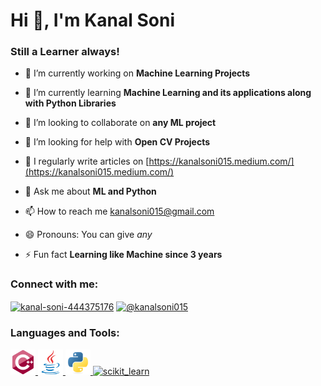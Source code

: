 



<h1 align="left">Hi 👋, I'm Kanal Soni</h1>
<h3 align="left">Still a Learner always!</h3>

- 🔭 I’m currently working on **Machine Learning Projects**

- 🌱 I’m currently learning **Machine Learning and its applications along with Python Libraries**

- 👯 I’m looking to collaborate on **any ML project**

- 🤝 I’m looking for help with **Open CV Projects**

- 📝 I regularly write articles on [https://kanalsoni015.medium.com/](https://kanalsoni015.medium.com/)

- 💬 Ask me about **ML and Python**

- 📫 How to reach me kanalsoni015@gmail.com

- 😄 Pronouns: You can give <i>any</i>

- ⚡ Fun fact **Learning like Machine since 3 years**

<h3 align="left">Connect with me:</h3>
<p align="left">
<a href="https://linkedin.com/in/kanal-soni-444375176" target="blank"><img align="center" src="https://raw.githubusercontent.com/rahuldkjain/github-profile-readme-generator/master/src/images/icons/Social/linked-in-alt.svg" alt="kanal-soni-444375176" height="30" width="40" /></a>
<a href="https://medium.com/@kanalsoni015" target="blank"><img align="center" src="https://raw.githubusercontent.com/rahuldkjain/github-profile-readme-generator/master/src/images/icons/Social/medium.svg" alt="@kanalsoni015" height="30" width="40" /></a>
</p>

<h3 align="left">Languages and Tools:</h3>
<p align="left"> <a href="https://www.w3schools.com/cpp/" target="_blank"> <img src="https://raw.githubusercontent.com/devicons/devicon/master/icons/cplusplus/cplusplus-original.svg" alt="cplusplus" width="40" height="40"/> </a> <a href="https://www.java.com" target="_blank"> <img src="https://raw.githubusercontent.com/devicons/devicon/master/icons/java/java-original.svg" alt="java" width="40" height="40"/> </a> <a href="https://www.python.org" target="_blank"> <img src="https://raw.githubusercontent.com/devicons/devicon/master/icons/python/python-original.svg" alt="python" width="40" height="40"/> </a> <a href="https://scikit-learn.org/" target="_blank"> <img src="https://upload.wikimedia.org/wikipedia/commons/0/05/Scikit_learn_logo_small.svg" alt="scikit_learn" width="40" height="40"/> </a> </p>


